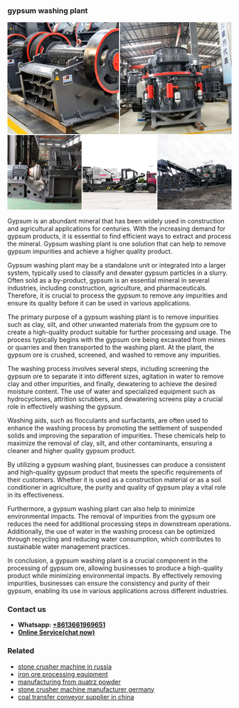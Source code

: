 <h3>gypsum washing plant</h3><img src='1706768253.jpg' alt=''><p>Gypsum is an abundant mineral that has been widely used in construction and agricultural applications for centuries. With the increasing demand for gypsum products, it is essential to find efficient ways to extract and process the mineral. Gypsum washing plant is one solution that can help to remove gypsum impurities and achieve a higher quality product.</p><p>Gypsum washing plant may be a standalone unit or integrated into a larger system, typically used to classify and dewater gypsum particles in a slurry. Often sold as a by-product, gypsum is an essential mineral in several industries, including construction, agriculture, and pharmaceuticals. Therefore, it is crucial to process the gypsum to remove any impurities and ensure its quality before it can be used in various applications.</p><p>The primary purpose of a gypsum washing plant is to remove impurities such as clay, silt, and other unwanted materials from the gypsum ore to create a high-quality product suitable for further processing and usage. The process typically begins with the gypsum ore being excavated from mines or quarries and then transported to the washing plant. At the plant, the gypsum ore is crushed, screened, and washed to remove any impurities.</p><p>The washing process involves several steps, including screening the gypsum ore to separate it into different sizes, agitation in water to remove clay and other impurities, and finally, dewatering to achieve the desired moisture content. The use of water and specialized equipment such as hydrocyclones, attrition scrubbers, and dewatering screens play a crucial role in effectively washing the gypsum.</p><p>Washing aids, such as flocculants and surfactants, are often used to enhance the washing process by promoting the settlement of suspended solids and improving the separation of impurities. These chemicals help to maximize the removal of clay, silt, and other contaminants, ensuring a cleaner and higher quality gypsum product.</p><p>By utilizing a gypsum washing plant, businesses can produce a consistent and high-quality gypsum product that meets the specific requirements of their customers. Whether it is used as a construction material or as a soil conditioner in agriculture, the purity and quality of gypsum play a vital role in its effectiveness.</p><p>Furthermore, a gypsum washing plant can also help to minimize environmental impacts. The removal of impurities from the gypsum ore reduces the need for additional processing steps in downstream operations. Additionally, the use of water in the washing process can be optimized through recycling and reducing water consumption, which contributes to sustainable water management practices.</p><p>In conclusion, a gypsum washing plant is a crucial component in the processing of gypsum ore, allowing businesses to produce a high-quality product while minimizing environmental impacts. By effectively removing impurities, businesses can ensure the consistency and purity of their gypsum, enabling its use in various applications across different industries.</p><h3>Contact us</h3><ul><li><strong>Whatsapp:&nbsp;<a href="https://wa.me/8613661969651">+8613661969651</a></strong></li><li><a href="https://swt.shibang-china.com/?git&amp;zhl&amp;gypsum washing plant"><strong>Online Service(chat now)</strong></a></li></ul><h3>Related</h3><ul><li><a href='stone crusher machine in russia.md'>stone crusher machine in russia</a></li><li><a href='iron ore processing equipment.md'>iron ore processing equipment</a></li><li><a href='manufacturing from quatrz powder.md'>manufacturing from quatrz powder</a></li><li><a href='stone crusher machine manufacturer germany.md'>stone crusher machine manufacturer germany</a></li><li><a href='coal transfer conveyor supplier in china.md'>coal transfer conveyor supplier in china</a></li></ul>